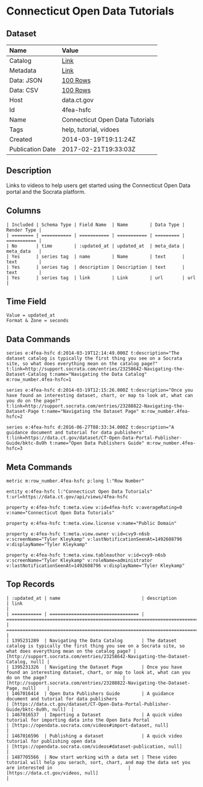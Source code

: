 # Connecticut Open Data Tutorials

## Dataset

| Name | Value |
| :--- | :---- |
| Catalog | [Link](https://catalog.data.gov/dataset/connecticut-open-data-tutorials) |
| Metadata | [Link](https://data.ct.gov/api/views/4fea-hsfc) |
| Data: JSON | [100 Rows](https://data.ct.gov/api/views/4fea-hsfc/rows.json?max_rows=100) |
| Data: CSV | [100 Rows](https://data.ct.gov/api/views/4fea-hsfc/rows.csv?max_rows=100) |
| Host | data.ct.gov |
| Id | 4fea-hsfc |
| Name | Connecticut Open Data Tutorials |
| Tags | help, tutorial, vidoes |
| Created | 2014-03-19T19:11:24Z |
| Publication Date | 2017-02-21T19:33:03Z |

## Description

Links to videos to help users get started using the Connecticut Open Data portal and the Socrata platform.

## Columns

```ls
| Included | Schema Type | Field Name  | Name        | Data Type | Render Type |
| ======== | =========== | =========== | =========== | ========= | =========== |
| No       | time        | :updated_at | updated_at  | meta_data | meta_data   |
| Yes      | series tag  | name        | Name        | text      | text        |
| Yes      | series tag  | description | Description | text      | text        |
| Yes      | series tag  | link        | Link        | url       | url         |
```

## Time Field

```ls
Value = updated_at
Format & Zone = seconds
```

## Data Commands

```ls
series e:4fea-hsfc d:2014-03-19T12:14:49.000Z t:description="The dataset catalog is typically the first thing you see on a Socrata site, so what does everything mean on the catalog page?" t:link=http://support.socrata.com/entries/23258642-Navigating-the-Dataset-Catalog t:name="Navigating the Data Catalog" m:row_number.4fea-hsfc=1

series e:4fea-hsfc d:2014-03-19T12:15:26.000Z t:description="Once you have found an interesting dataset, chart, or map to look at, what can you do on the page?" t:link=http://support.socrata.com/entries/23288822-Navigating-the-Dataset-Page t:name="Navigating the Dataset Page" m:row_number.4fea-hsfc=2

series e:4fea-hsfc d:2016-06-27T08:33:34.000Z t:description="A guidance document and tutorial for data publishers" t:link=https://data.ct.gov/dataset/CT-Open-Data-Portal-Publisher-Guide/bktc-8u9h t:name="Open Data Publishers Guide" m:row_number.4fea-hsfc=3
```

## Meta Commands

```ls
metric m:row_number.4fea-hsfc p:long l:"Row Number"

entity e:4fea-hsfc l:"Connecticut Open Data Tutorials" t:url=https://data.ct.gov/api/views/4fea-hsfc

property e:4fea-hsfc t:meta.view v:id=4fea-hsfc v:averageRating=0 v:name="Connecticut Open Data Tutorials"

property e:4fea-hsfc t:meta.view.license v:name="Public Domain"

property e:4fea-hsfc t:meta.view.owner v:id=cvy9-n6sb v:screenName="Tyler Kleykamp" v:lastNotificationSeenAt=1492608796 v:displayName="Tyler Kleykamp"

property e:4fea-hsfc t:meta.view.tableauthor v:id=cvy9-n6sb v:screenName="Tyler Kleykamp" v:roleName=administrator v:lastNotificationSeenAt=1492608796 v:displayName="Tyler Kleykamp"
```

## Top Records

```ls
| :updated_at | name                              | description                                                                                                                   | link                                                                               | 
| =========== | ================================= | ============================================================================================================================= | ================================================================================== | 
| 1395231289  | Navigating the Data Catalog       | The dataset catalog is typically the first thing you see on a Socrata site, so what does everything mean on the catalog page? | [http://support.socrata.com/entries/23258642-Navigating-the-Dataset-Catalog, null] | 
| 1395231326  | Navigating the Dataset Page       | Once you have found an interesting dataset, chart, or map to look at, what can you do on the page?                            | [http://support.socrata.com/entries/23288822-Navigating-the-Dataset-Page, null]    | 
| 1467016414  | Open Data Publishers Guide        | A guidance document and tutorial for data publishers                                                                          | [https://data.ct.gov/dataset/CT-Open-Data-Portal-Publisher-Guide/bktc-8u9h, null]  | 
| 1467016537  | Importing a Dataset               | A quick video tutorial for importing data into the Open Data Portal                                                           | [https://opendata.socrata.com/videos#import-dataset, null]                         | 
| 1467016596  | Publishing a dataset              | A quick video tutorial for publishing open data                                                                               | [https://opendata.socrata.com/videos#dataset-publication, null]                    | 
| 1487705566  | Now start working with a data set | These video tutorial will help you serach, sort, chart, and map the data set you are interested in                            | [https://data.ct.gov/videos, null]                                                 | 
```